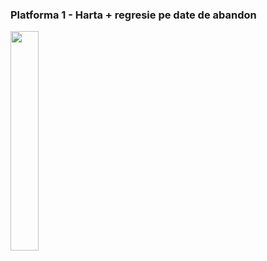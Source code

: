 <h3>Platforma 1 - Harta + regresie pe date de abandon</h3>
<img src="https://user-images.githubusercontent.com/19900463/99136958-85341200-2630-11eb-846a-1357ae69dfe7.png" width="30%">
